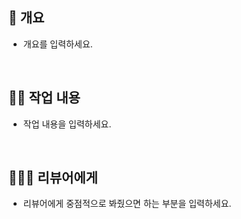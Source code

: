 ## 📝 개요
- 개요를 입력하세요.
<br>

## 👨‍💻 작업 내용
- 작업 내용을 입력하세요.
<br>

## 🙇🏻‍♂️ 리뷰어에게
- 리뷰어에게 중점적으로 봐줬으면 하는 부분을 입력하세요.
<br>
